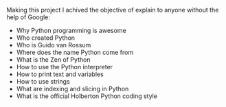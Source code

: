 Making this project I achived the objective of explain to anyone without the help of Google:

- Why Python programming is awesome
- Who created Python
- Who is Guido van Rossum
- Where does the name Python come from
- What is the Zen of Python
- How to use the Python interpreter
- How to print text and variables
- How to use strings
- What are indexing and slicing in Python
- What is the official Holberton Python coding style 